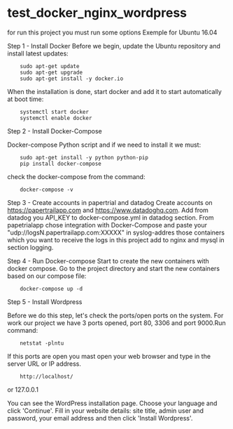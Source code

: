 # test_docker_nginx_wordpress

for run this project you must run some options
Exemple for Ubuntu 16.04

Step 1 - Install Docker
Before we begin, update the Ubuntu repository and install latest updates:

        sudo apt-get update
        sudo apt-get upgrade
        sudo apt-get install -y docker.io


When the installation is done, start docker and add it to start automatically at boot time:

        systemctl start docker
        systemctl enable docker

Step 2 - Install Docker-Compose

Docker-compose Python script and if we need to install it we must:

        sudo apt-get install -y python python-pip
        pip install docker-compose

check the docker-compose from the command:

        docker-compose -v

Step 3 - Create accounts in papertrial and datadog
Create accounts on https://papertrailapp.com and https://www.datadoghq.com. Add from datadog you API_KEY to docker-compose.yml in datadog section. 
From papetrialapp chose integration with Docker-Compose and paste your "udp://logsN.papertrailapp.com:XXXXX" in syslog-addres those containers which you want to receive the logs in this project add to nginx and mysql in section logging.

Step 4 - Run Docker-compose
Start to create the new containers with docker compose. Go to the project directory and start the new containers based on our compose file:

        docker-compose up -d

Step 5 - Install Wordpress

Before we do this step, let's check the ports/open ports on the system. For work our project we have 3 ports opened, port 80, 3306 and port 9000.Run command:

        netstat -plntu

If this ports are open you mast open your web browser and type in the server URL or IP address.

        http://localhost/
or
        127.0.0.1

You can see the WordPress installation page. Choose your language and click 'Continue'.
Fill in your website details:
site title, admin user and password, your email address and then click 'Install Wordpress'.

